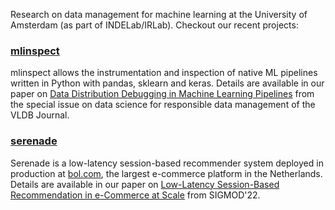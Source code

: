 Research on data management for machine learning at the University of Amsterdam (as part of INDELab/IRLab). Checkout our recent projects:
 
### [mlinspect](github.com/amsterdata/mlinspect) 
 
mlinspect allows the instrumentation and inspection of native ML pipelines written in Python with pandas, sklearn and keras. Details are available in our paper on [Data Distribution Debugging in Machine Learning Pipelines](https://ssc.io/pdf/mlinspect-journal.pdf) from the special issue on data science for responsible data management of the VLDB Journal.
 
 
### [serenade](github.com/amsterdata/serenade) 

Serenade is a low-latency session-based recommender system deployed in production at [bol.com](https://bol.com), the largest e-commerce platform in the Netherlands. Details are available in our paper on [Low-Latency Session-Based Recommendation in e-Commerce at Scale](https://ssc.io/pdf/modds003.pdf) from SIGMOD'22.
